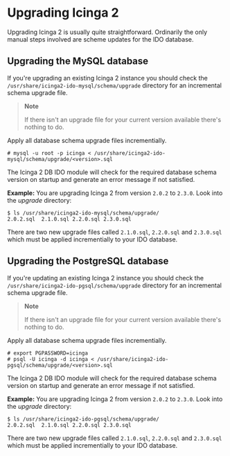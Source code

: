 # <a id="upgrading-icinga-2"></a>  Upgrading Icinga 2

Upgrading Icinga 2 is usually quite straightforward. Ordinarily the only manual steps involved
are scheme updates for the IDO database.

## <a id="upgrading-mysql-db"></a> Upgrading the MySQL database

If you're upgrading an existing Icinga 2 instance you should check the
`/usr/share/icinga2-ido-mysql/schema/upgrade` directory for an incremental schema upgrade file.

> **Note**
>
> If there isn't an upgrade file for your current version available there's nothing to do.

Apply all database schema upgrade files incrementially.

    # mysql -u root -p icinga < /usr/share/icinga2-ido-mysql/schema/upgrade/<version>.sql

The Icinga 2 DB IDO module will check for the required database schema version on startup
and generate an error message if not satisfied.


**Example:** You are upgrading Icinga 2 from version `2.0.2` to `2.3.0`. Look into
the *upgrade* directory:

    $ ls /usr/share/icinga2-ido-mysql/schema/upgrade/
    2.0.2.sql  2.1.0.sql 2.2.0.sql 2.3.0.sql

There are two new upgrade files called `2.1.0.sql`, `2.2.0.sql` and `2.3.0.sql`
which must be applied incrementially to your IDO database.

## <a id="upgrading-postgresql-db"></a> Upgrading the PostgreSQL database

If you're updating an existing Icinga 2 instance you should check the
`/usr/share/icinga2-ido-pgsql/schema/upgrade` directory for an incremental schema upgrade file.

> **Note**
>
> If there isn't an upgrade file for your current version available there's nothing to do.

Apply all database schema upgrade files incrementially.

    # export PGPASSWORD=icinga
    # psql -U icinga -d icinga < /usr/share/icinga2-ido-pgsql/schema/upgrade/<version>.sql

The Icinga 2 DB IDO module will check for the required database schema version on startup
and generate an error message if not satisfied.

**Example:** You are upgrading Icinga 2 from version `2.0.2` to `2.3.0`. Look into
the *upgrade* directory:

    $ ls /usr/share/icinga2-ido-pgsql/schema/upgrade/
    2.0.2.sql  2.1.0.sql 2.2.0.sql 2.3.0.sql

There are two new upgrade files called `2.1.0.sql`, `2.2.0.sql` and `2.3.0.sql`
which must be applied incrementially to your IDO database.
